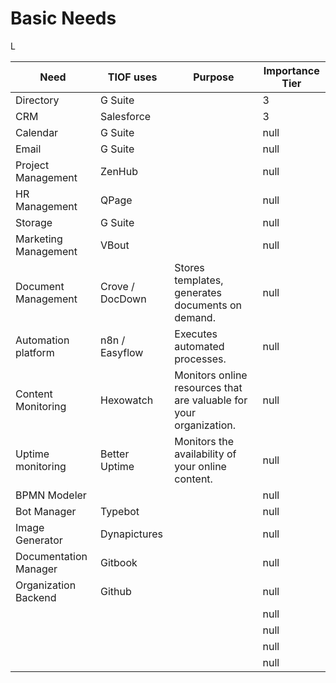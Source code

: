 # Basic Needs





L

<table><thead><tr><th>Need</th><th>TIOF uses</th><th>Purpose</th><th data-type="rating" data-max="3">Importance Tier</th></tr></thead><tbody><tr><td>Directory</td><td>G Suite</td><td></td><td>3</td></tr><tr><td>CRM</td><td>Salesforce</td><td></td><td>3</td></tr><tr><td>Calendar</td><td>G Suite</td><td></td><td>null</td></tr><tr><td>Email</td><td>G Suite</td><td></td><td>null</td></tr><tr><td>Project Management</td><td>ZenHub</td><td></td><td>null</td></tr><tr><td>HR Management</td><td>QPage</td><td></td><td>null</td></tr><tr><td>Storage</td><td>G Suite</td><td></td><td>null</td></tr><tr><td>Marketing Management</td><td>VBout</td><td></td><td>null</td></tr><tr><td>Document Management</td><td>Crove / DocDown</td><td>Stores templates, generates documents on demand.</td><td>null</td></tr><tr><td>Automation platform</td><td>n8n / Easyflow</td><td>Executes automated processes.</td><td>null</td></tr><tr><td>Content Monitoring</td><td>Hexowatch</td><td>Monitors online resources that are valuable for your organization.</td><td>null</td></tr><tr><td>Uptime monitoring</td><td>Better Uptime</td><td>Monitors the availability of your online content.</td><td>null</td></tr><tr><td>BPMN Modeler</td><td></td><td></td><td>null</td></tr><tr><td>Bot Manager</td><td>Typebot</td><td></td><td>null</td></tr><tr><td>Image Generator</td><td>Dynapictures</td><td></td><td>null</td></tr><tr><td>Documentation Manager</td><td>Gitbook</td><td></td><td>null</td></tr><tr><td>Organization Backend</td><td>Github</td><td></td><td>null</td></tr><tr><td></td><td></td><td></td><td>null</td></tr><tr><td></td><td></td><td></td><td>null</td></tr><tr><td></td><td></td><td></td><td>null</td></tr><tr><td></td><td></td><td></td><td>null</td></tr></tbody></table>
